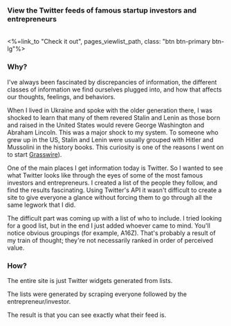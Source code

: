 <h3>View the Twitter feeds of famous startup investors and entrepreneurs</h3>
<br>
<div class="text-center">
  <%=link_to "Check it out", pages_viewlist_path, class: "btn btn-primary btn-lg"%>
</div>

<h3>Why?</h3>

<p>I've always been fascinated by discrepancies of information, the different classes of information we find ourselves plugged into, and how that affects our thoughts, feelings, and behaviors.</p>

<p>When I lived in Ukraine and spoke with the older generation there, I was shocked to learn that many of them revered Stalin and Lenin as those born and raised in the United States would revere George Washington and Abraham Lincoln. This was a major shock to my system. To someone who grew up in the US, Stalin and Lenin were usually grouped with Hitler and Mussolini in the history books. This curiosity is one of the reasons I went on to start <a href="https://grasswire.com">Grasswire</a>).</p>

<p>One of the main places I get information today is Twitter. So I wanted to see what Twitter looks like through the eyes of some of the most famous investors and entrepreneurs. I created a list of the people they follow, and find the results fascinating. Using Twitter's API it wasn't difficult to create a site to give everyone a glance without forcing them to go through all the same legwork that I did.</p>

<p>The difficult part was coming up with a list of who to include. I tried looking for a good list, but in the end I just added whoever came to mind. You'll notice obvious groupings (for example, A16Z). That's probably a result of my train of thought; they're not necessarily ranked in order of perceived value.</p>

<h3>How?</h3>

The entire site is just Twitter widgets generated from lists.

The lists were generated by scraping everyone followed by the entrepreneur/investor.

The result is that you can see exactly what their feed is.